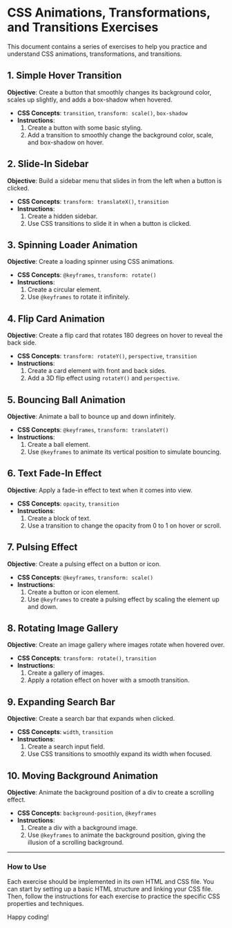 # CSS Animations, Transformations, and Transitions Exercises

This document contains a series of exercises to help you practice and understand CSS animations, transformations, and transitions.

## 1. Simple Hover Transition
**Objective**: Create a button that smoothly changes its background color, scales up slightly, and adds a box-shadow when hovered.

- **CSS Concepts**: `transition`, `transform: scale()`, `box-shadow`
- **Instructions**:
  1. Create a button with some basic styling.
  2. Add a transition to smoothly change the background color, scale, and box-shadow on hover.

## 2. Slide-In Sidebar
**Objective**: Build a sidebar menu that slides in from the left when a button is clicked.

- **CSS Concepts**: `transform: translateX()`, `transition`
- **Instructions**:
  1. Create a hidden sidebar.
  2. Use CSS transitions to slide it in when a button is clicked.

## 3. Spinning Loader Animation
**Objective**: Create a loading spinner using CSS animations.

- **CSS Concepts**: `@keyframes`, `transform: rotate()`
- **Instructions**:
  1. Create a circular element.
  2. Use `@keyframes` to rotate it infinitely.

## 4. Flip Card Animation
**Objective**: Create a flip card that rotates 180 degrees on hover to reveal the back side.

- **CSS Concepts**: `transform: rotateY()`, `perspective`, `transition`
- **Instructions**:
  1. Create a card element with front and back sides.
  2. Add a 3D flip effect using `rotateY()` and `perspective`.

## 5. Bouncing Ball Animation
**Objective**: Animate a ball to bounce up and down infinitely.

- **CSS Concepts**: `@keyframes`, `transform: translateY()`
- **Instructions**:
  1. Create a ball element.
  2. Use `@keyframes` to animate its vertical position to simulate bouncing.

## 6. Text Fade-In Effect
**Objective**: Apply a fade-in effect to text when it comes into view.

- **CSS Concepts**: `opacity`, `transition`
- **Instructions**:
  1. Create a block of text.
  2. Use a transition to change the opacity from 0 to 1 on hover or scroll.

## 7. Pulsing Effect
**Objective**: Create a pulsing effect on a button or icon.

- **CSS Concepts**: `@keyframes`, `transform: scale()`
- **Instructions**:
  1. Create a button or icon element.
  2. Use `@keyframes` to create a pulsing effect by scaling the element up and down.

## 8. Rotating Image Gallery
**Objective**: Create an image gallery where images rotate when hovered over.

- **CSS Concepts**: `transform: rotate()`, `transition`
- **Instructions**:
  1. Create a gallery of images.
  2. Apply a rotation effect on hover with a smooth transition.

## 9. Expanding Search Bar
**Objective**: Create a search bar that expands when clicked.

- **CSS Concepts**: `width`, `transition`
- **Instructions**:
  1. Create a search input field.
  2. Use CSS transitions to smoothly expand its width when focused.

## 10. Moving Background Animation
**Objective**: Animate the background position of a div to create a scrolling effect.

- **CSS Concepts**: `background-position`, `@keyframes`
- **Instructions**:
  1. Create a div with a background image.
  2. Use `@keyframes` to animate the background position, giving the illusion of a scrolling background.

---

### How to Use

Each exercise should be implemented in its own HTML and CSS file. You can start by setting up a basic HTML structure and linking your CSS file. Then, follow the instructions for each exercise to practice the specific CSS properties and techniques.

Happy coding!
